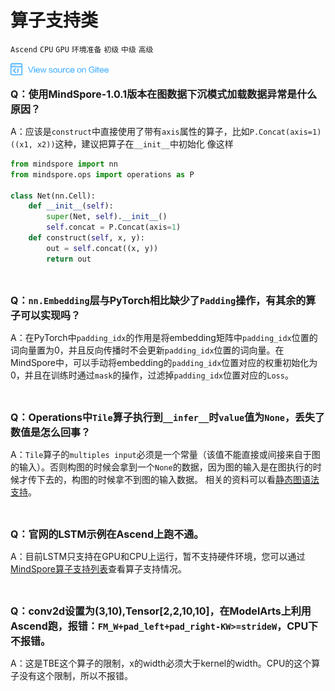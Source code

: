 # 算子支持类

`Ascend` `CPU` `GPU` `环境准备` `初级` `中级` `高级`

<a href="https://gitee.com/mindspore/docs/blob/master/docs/faq/source_zh_cn/supported_operators.md" target="_blank"><img src="./_static/logo_source.png"></a>

<font size=3>**Q：使用MindSpore-1.0.1版本在图数据下沉模式加载数据异常是什么原因？**</font>

A：应该是`construct`中直接使用了带有`axis`属性的算子，比如`P.Concat(axis=1)((x1, x2))`这种，建议把算子在`__init__`中初始化 像这样

```python
from mindspore import nn
from mindspore.ops import operations as P

class Net(nn.Cell):
    def __init__(self):
        super(Net, self).__init__()
        self.concat = P.Concat(axis=1)
    def construct(self, x, y):
        out = self.concat((x, y))
        return out
```

<br/>

<font size=3>**Q：`nn.Embedding`层与PyTorch相比缺少了`Padding`操作，有其余的算子可以实现吗？**</font>

A：在PyTorch中`padding_idx`的作用是将embedding矩阵中`padding_idx`位置的词向量置为0，并且反向传播时不会更新`padding_idx`位置的词向量。在MindSpore中，可以手动将embedding的`padding_idx`位置对应的权重初始化为0，并且在训练时通过`mask`的操作，过滤掉`padding_idx`位置对应的`Loss`。

<br/>

<font size=3>**Q：Operations中`Tile`算子执行到`__infer__`时`value`值为`None`，丢失了数值是怎么回事？**</font>

A：`Tile`算子的`multiples input`必须是一个常量（该值不能直接或间接来自于图的输入）。否则构图的时候会拿到一个`None`的数据，因为图的输入是在图执行的时候才传下去的，构图的时候拿不到图的输入数据。
相关的资料可以看[静态图语法支持](https://www.mindspore.cn/doc/note/zh-CN/master/static_graph_syntax_support.html)。

<br/>

<font size=3>**Q：官网的LSTM示例在Ascend上跑不通。**</font>

A：目前LSTM只支持在GPU和CPU上运行，暂不支持硬件环境，您可以通过[MindSpore算子支持列表](https://www.mindspore.cn/doc/note/zh-CN/master/operator_list_ms.html)查看算子支持情况。

<br/>

<font size=3>**Q：conv2d设置为(3,10),Tensor[2,2,10,10]，在ModelArts上利用Ascend跑，报错：`FM_W+pad_left+pad_right-KW>=strideW`，CPU下不报错。**</font>

A：这是TBE这个算子的限制，x的width必须大于kernel的width。CPU的这个算子没有这个限制，所以不报错。
